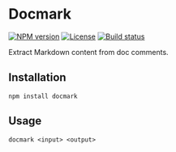 # Docmark

[![NPM version][npm-img]][npm-url]
[![License][license-img]][license-url]
[![Build status][travis-img]][travis-url]

Extract Markdown content from doc comments.

## Installation

~~~ text
npm install docmark
~~~

## Usage

~~~ text
docmark <input> <output>
~~~

[npm-img]: https://img.shields.io/npm/v/docmark.svg?style=flat-square
[npm-url]: https://npmjs.org/package/docmark
[license-img]: http://img.shields.io/npm/l/docmark.svg?style=flat-square
[license-url]: LICENSE
[travis-img]: https://img.shields.io/travis/gummesson/docmark.svg?style=flat-square
[travis-url]: https://travis-ci.org/gummesson/docmark
